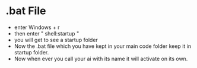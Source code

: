 # .bat File


* enter Windows + r 
* then enter " shell:startup "
* you will get to see a startup folder
* Now the .bat file which you have kept in your main code folder keep it in startup folder.
* Now when ever you call your ai with its name it will activate on its own.